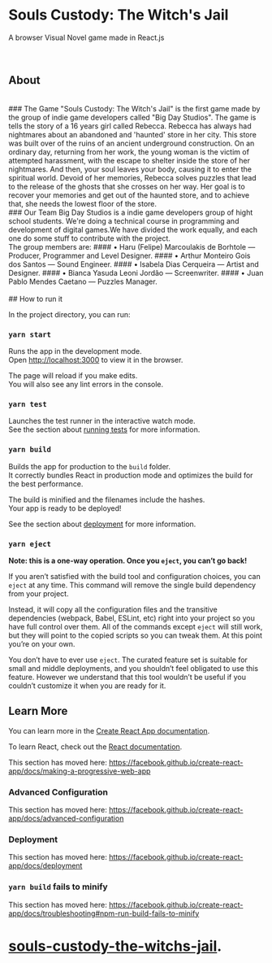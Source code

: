 # Souls Custody: The Witch's Jail
A browser Visual Novel game made in React.js
<br/>
<br/>
<br/>
## About
<br/>
### The Game
"Souls Custody: The Witch's Jail" is the first game made by the group of indie game developers called "Big Day Studios". The game is tells the story of a 16 years girl called Rebecca. Rebecca has always had nightmares about an abandoned and 'haunted' store in her city. This store was built over of the ruins of an ancient underground construction. On an ordinary day, returning from her work, the young woman is the victim of attempted harassment, with the escape to shelter inside the store of her nightmares. And then, your soul leaves your body, causing it to enter the spiritual world. Devoid of her memories, Rebecca solves puzzles that lead to the release of the ghosts that she crosses on her way. Her goal is to recover your memories and get out of the haunted store, and to achieve that, she needs the lowest floor of the store.
<br/>
### Our Team 
Big Day Studios is a indie game developers group of hight school students.
We're doing a technical course in programming and development of digital games.We have divided the work equally, and each one do some stuff to contribute with the project. <br/>
The group members are:
#### • Haru (Felipe) Marcoulakis de Borhtole — Producer, Programmer and Level Designer.
#### • Arthur Monteiro Gois dos Santos — Sound Engineer.
#### • Isabela Dias Cerqueira — Artist and Designer.
#### • Bianca Yasuda Leoni Jordão — Screenwriter.
#### • Juan Pablo Mendes Caetano — Puzzles Manager.
<br/>
<br/>
## How to run it

In the project directory, you can run:

### `yarn start`

Runs the app in the development mode.<br />
Open [http://localhost:3000](http://localhost:3000) to view it in the browser.

The page will reload if you make edits.<br />
You will also see any lint errors in the console.

### `yarn test`

Launches the test runner in the interactive watch mode.<br />
See the section about [running tests](https://facebook.github.io/create-react-app/docs/running-tests) for more information.

### `yarn build`

Builds the app for production to the `build` folder.<br />
It correctly bundles React in production mode and optimizes the build for the best performance.

The build is minified and the filenames include the hashes.<br />
Your app is ready to be deployed!

See the section about [deployment](https://facebook.github.io/create-react-app/docs/deployment) for more information.

### `yarn eject`

**Note: this is a one-way operation. Once you `eject`, you can’t go back!**

If you aren’t satisfied with the build tool and configuration choices, you can `eject` at any time. This command will remove the single build dependency from your project.

Instead, it will copy all the configuration files and the transitive dependencies (webpack, Babel, ESLint, etc) right into your project so you have full control over them. All of the commands except `eject` will still work, but they will point to the copied scripts so you can tweak them. At this point you’re on your own.

You don’t have to ever use `eject`. The curated feature set is suitable for small and middle deployments, and you shouldn’t feel obligated to use this feature. However we understand that this tool wouldn’t be useful if you couldn’t customize it when you are ready for it.

## Learn More

You can learn more in the [Create React App documentation](https://facebook.github.io/create-react-app/docs/getting-started).

To learn React, check out the [React documentation](https://reactjs.org/).

This section has moved here: https://facebook.github.io/create-react-app/docs/making-a-progressive-web-app

### Advanced Configuration

This section has moved here: https://facebook.github.io/create-react-app/docs/advanced-configuration

### Deployment

This section has moved here: https://facebook.github.io/create-react-app/docs/deployment

### `yarn build` fails to minify

This section has moved here: https://facebook.github.io/create-react-app/docs/troubleshooting#npm-run-build-fails-to-minify
# [souls-custody-the-witchs-jail](https://github.com/marcoulakis/souls-custody-the-witchs-jail).
